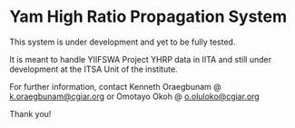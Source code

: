 Yam High Ratio Propagation System
======================================================

This system is under development and yet to be fully tested.

It is meant to handle YIIFSWA Project YHRP data in IITA and still under development at the ITSA Unit of the institute.

For further information, contact Kenneth Oraegbunam @ k.oraegbunam@cgiar.org or Omotayo Okoh @ o.oluloko@cgiar.org

Thank you!
